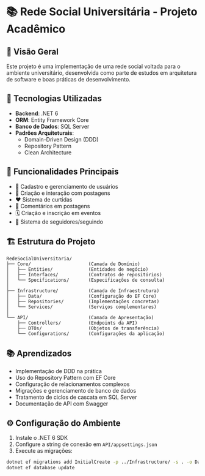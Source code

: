 # 📚 Rede Social Universitária - Projeto Acadêmico

## 🚀 Visão Geral
Este projeto é uma implementação de uma rede social voltada para o ambiente universitário, desenvolvida como parte de estudos em arquitetura de software e boas práticas de desenvolvimento.

## 🔧 Tecnologias Utilizadas
- **Backend**: .NET 6
- **ORM**: Entity Framework Core
- **Banco de Dados**: SQL Server
- **Padrões Arquiteturais**:
  - Domain-Driven Design (DDD)
  - Repository Pattern
  - Clean Architecture

## 📌 Funcionalidades Principais
- 👥 Cadastro e gerenciamento de usuários
- 📝 Criação e interação com postagens
- ❤️ Sistema de curtidas
- 💬 Comentários em postagens
- 🗓️ Criação e inscrição em eventos
- 🤝 Sistema de seguidores/seguindo

## 🏗️ Estrutura do Projeto
```
RedeSocialUniversitaria/
├── Core/                     (Camada de Domínio)
│   ├── Entities/             (Entidades de negócio)
│   ├── Interfaces/           (Contratos de repositórios)
│   └── Specifications/       (Especificações de consulta)
│
├── Infrastructure/           (Camada de Infraestrutura)
│   ├── Data/                 (Configuração do EF Core)
│   ├── Repositories/         (Implementações concretas)
│   └── Services/             (Serviços complementares)
│
└── API/                      (Camada de Apresentação)
    ├── Controllers/          (Endpoints da API)
    ├── DTOs/                 (Objetos de transferência)
    └── Configurations/       (Configurações da aplicação)
```

## 📚 Aprendizados
- Implementação de DDD na prática
- Uso do Repository Pattern com EF Core
- Configuração de relacionamentos complexos
- Migrações e gerenciamento de banco de dados
- Tratamento de ciclos de cascata em SQL Server
- Documentação de API com Swagger

## ⚙️ Configuração do Ambiente
1. Instale o .NET 6 SDK
2. Configure a string de conexão em `API/appsettings.json`
3. Execute as migrações:
```bash
dotnet ef migrations add InitialCreate -p ../Infrastructure/ -s . -o Data/Migrations
dotnet ef database update
```
